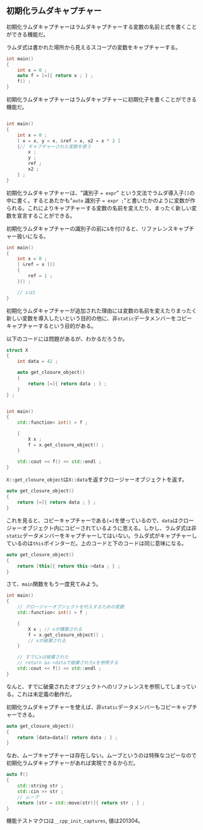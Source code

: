 ## 初期化ラムダキャプチャー

初期化ラムダキャプチャーはラムダキャプチャーする変数の名前と式を書くことができる機能だ。

ラムダ式は書かれた場所から見えるスコープの変数をキャプチャーする。

~~~cpp
int main()
{
    int x = 0 ;
    auto f = [=]{ return x ; } ;
    f() ;
}
~~~

初期化ラムダキャプチャーはラムダキャプチャーに初期化子を書くことができる機能だ。


~~~cpp

int main()
{
    int x = 0 ;
    [ x = x, y = x, &ref = x, x2 = x * 2 ]
    {// キャプチャーされた変数を使う
        x ;
        y ;
        ref ;
        x2 ;
    } ;
}
~~~~

初期化ラムダキャプチャーは、"識別子 `= expr`" という文法でラムダ導入子`[]`の中に書く。するとあたかも"`auto` 識別子 `= expr ;`"と書いたかのように変数が作られる。これによりキャプチャーする変数の名前を変えたり、まったく新しい変数を宣言することができる。

初期化ラムダキャプチャーの識別子の前に`&`を付けると、リファレンスキャプチャー扱いになる。

~~~cpp
int main()
{
    int x = 0 ;
    [ &ref = x ]()
    {
        ref = 1 ;
    }() ;

    // xは1
}
~~~


初期化ラムダキャプチャーが追加された理由には変数の名前を変えたりまったく新しい変数を導入したいという目的の他に、非`static`データメンバーをコピーキャプチャーするという目的がある。

以下のコードには問題があるが、わかるだろうか。

~~~cpp
struct X
{
    int data = 42 ;

    auto get_closure_object()
    {
        return [=]{ return data ; } ;
    }
} ;


int main()
{
    std::function< int() > f ;

    {
        X x ;
        f = x.get_closure_object() ;
    }

    std::cout << f() << std::endl ;
}
~~~

`X::get_closure_object`は`X::data`を返すクロージャーオブジェクトを返す。

~~~c++
auto get_closure_object()
{
    return [=]{ return data ; } ;
}
~~~

これを見ると、コピーキャプチャーである`[=]`を使っているので、`data`はクロージャーオブジェクト内にコピーされているように思える。しかし、ラムダ式は非`static`データメンバーをキャプチャーしてはいない。ラムダ式がキャプチャーしているのは`this`ポインターだ。上のコードと下のコードは同じ意味になる。

~~~c++
auto get_closure_object()
{
    return [this]{ return this->data ; } ;
}
~~~

さて、`main`関数をもう一度見てみよう。

~~~c++
int main()
{
    // クロージャーオブジェクトを代入するための変数
    std::function< int() > f ;

    {
        X x ; // xが構築される
        f = x.get_closure_object() ;
        // xが破棄される
    }

    // すでにxは破棄された
    // return &x->dataで破棄されたxを参照する
    std::cout << f() << std::endl ;
}
~~~

なんと、すでに破棄されたオブジェクトへのリファレンスを参照してしまっている。これは未定義の動作だ。

初期化ラムダキャプチャーを使えば、非`static`データメンバーもコピーキャプチャーできる。

~~~c++
auto get_closure_object()
{
    return [data=data]{ return data ; } ;
}
~~~

なお、ムーブキャプチャーは存在しない。ムーブというのは特殊なコピーなので初期化ラムダキャプチャーがあれば実現できるからだ。

~~~cpp
auto f()
{
    std::string str ;
    std::cin >> str ;
    // ムーブ
    return [str = std::move(str)]{ return str ; } ;
}
~~~

機能テストマクロは`__cpp_init_captures`, 値は201304。
